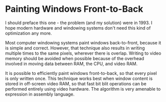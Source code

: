 # Painting Windows Front-to-Back

I should preface this one - the problem (and my solution) were in
1993. I hope modern hardware and windowing systems don't need this
kind of optimization any more.

Most computer windowing systems paint windows back-to-front, because
it is simple and correct. However, that technique also results in
writing multiple times to the same pixels, wherever there is overlap.
Writing to video memory should be avoided when possible because of the
overhead involved in moving data between RAM, the CPU, and video RAM.

It is possible to efficiently paint windows front-to-back, so that
every pixel is only written once. This technique works best when
window content is stored in off-screen video RAM, so that fast bit
blit operations can be performed entirely using video hardware. The
algorithm is very amenable to expression in assembly language.
